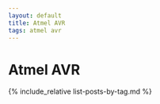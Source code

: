 ```yaml
---
layout: default
title: Atmel AVR
tags: atmel avr
---
```

# Atmel AVR

{% include_relative list-posts-by-tag.md %}
